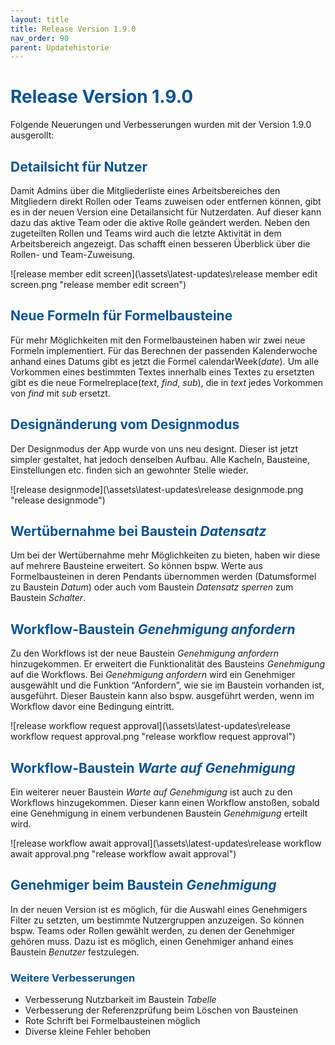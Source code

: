 ```yaml
---
layout: title
title: Release Version 1.9.0
nav_order: 90
parent: Updatehistorie
---
```


# <span style="color:#0b5394">**Release Version 1.9.0**</span>

Folgende Neuerungen und Verbesserungen wurden mit der Version 1.9.0 ausgerollt:

## <span style="color:#0b5394">**Detailsicht für Nutzer**</span>

Damit Admins über die Mitgliederliste eines Arbeitsbereiches den Mitgliedern direkt Rollen oder Teams zuweisen oder entfernen können, gibt es in der neuen Version eine Detailansicht für Nutzerdaten. Auf dieser kann dazu das aktive Team oder die aktive Rolle geändert werden. Neben den zugeteilten Rollen und Teams wird auch die letzte Aktivität in dem Arbeitsbereich angezeigt. Das schafft einen besseren Überblick über die Rollen- und Team-Zuweisung.

![release member edit screen](\assets\latest-updates\release member edit screen.png "release member edit screen")

## <span style="color:#0b5394">**Neue Formeln für Formelbausteine**</span>

Für mehr Möglichkeiten mit den Formelbausteinen haben wir zwei neue Formeln implementiert. Für das Berechnen der passenden Kalenderwoche anhand eines Datums gibt es jetzt die Formel calendarWeek(_date_). Um alle Vorkommen eines bestimmten Textes innerhalb eines Textes zu ersetzten gibt es die neue Formelreplace(_text_, _find_, _sub_), die in _text_ jedes Vorkommen von _find_ mit _sub_ ersetzt.

## <span style="color:#0b5394">**Designänderung vom Designmodus**</span>

Der Designmodus der App wurde von uns neu designt. Dieser ist jetzt simpler gestaltet, hat jedoch denselben Aufbau. Alle Kacheln, Bausteine, Einstellungen etc. finden sich an gewohnter Stelle wieder.

![release designmode](\assets\latest-updates\release designmode.png "release designmode")

## <span style="color:#0b5394">**Wertübernahme bei Baustein _Datensatz_**</span>

Um bei der Wertübernahme mehr Möglichkeiten zu bieten, haben wir diese auf mehrere Bausteine erweitert. So können bspw. Werte aus Formelbausteinen in deren Pendants übernommen werden (Datumsformel zu Baustein _Datum_) oder auch vom Baustein _Datensatz sperren_ zum Baustein _Schalter_.

## <span style="color:#0b5394">**Workflow-Baustein _Genehmigung anfordern_**</span>

Zu den Workflows ist der neue Baustein _Genehmigung anfordern_ hinzugekommen. Er erweitert die Funktionalität des Bausteins _Genehmigung_ auf die Workflows. Bei _Genehmigung anfordern_ wird ein Genehmiger ausgewählt und die Funktion “Anfordern”, wie sie im Baustein vorhanden ist, ausgeführt. Dieser Baustein kann also bspw. ausgeführt werden, wenn im Workflow davor eine Bedingung eintritt.

![release workflow request approval](\assets\latest-updates\release workflow request approval.png "release workflow request approval")

## <span style="color:#0b5394">**Workflow-Baustein _Warte auf Genehmigung_**</span>

Ein weiterer neuer Baustein _Warte auf Genehmigung_ ist auch zu den Workflows hinzugekommen. Dieser kann einen Workflow anstoßen, sobald eine Genehmigung in einem verbundenen Baustein _Genehmigung_ erteilt wird.

![release workflow await approval](\assets\latest-updates\release workflow await approval.png "release workflow await approval")

## <span style="color:#0b5394">**Genehmiger beim Baustein _Genehmigung_**</span>

In der neuen Version ist es möglich, für die Auswahl eines Genehmigers Filter zu setzten, um bestimmte Nutzergruppen anzuzeigen. So können bspw. Teams oder Rollen gewählt werden, zu denen der Genehmiger gehören muss. Dazu ist es möglich, einen Genehmiger anhand eines Baustein _Benutzer_ festzulegen.

### <span style="color:#0b5394">**Weitere Verbesserungen**</span>

-   Verbesserung Nutzbarkeit im Baustein _Tabelle_
-   Verbesserung der Referenzprüfung beim Löschen von Bausteinen
-   Rote Schrift bei Formelbausteinen möglich
-   Diverse kleine Fehler behoben
